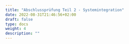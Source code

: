```yaml
---
title: "Abschlussprüfung Teil 2 - Systemintegration"
date: 2022-08-31T21:46:56+02:00
draft: false
type: docs
weight: 4
description: ""
---
```


